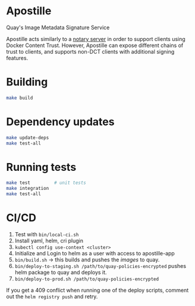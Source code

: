 # Apostille

Quay's Image Metadata Signature Service

Apostille acts similarly to a [notary server](https://github.com/docker/notary) in order to support clients using Docker
Content Trust. However, Apostille can expose different chains of trust to clients, and supports non-DCT clients with
additional signing features.

# Building

```bash
make build
```

# Dependency updates

```bash
make update-deps
make test-all
```

# Running tests

```bash
make test         # unit tests
make integration
make test-all
```

# CI/CD

1. Test with `bin/local-ci.sh`
1. Install yaml, helm, cri plugin
1. `kubectl config use-context <cluster>`
1. Initialize and Login to helm as a user with access to apostille-app
1. `bin/build.sh` -> this builds and pushes the *images* to quay.
1. `bin/deploy-to-staging.sh /path/to/quay-policies-encrypted` pushes helm package to quay and deploys it.
1. `bin/deploy-to-prod.sh /path/to/quay-policies-encrypted`


If you get a 409 conflict when running one of the deploy scripts, comment out the `helm registry push` and retry.
